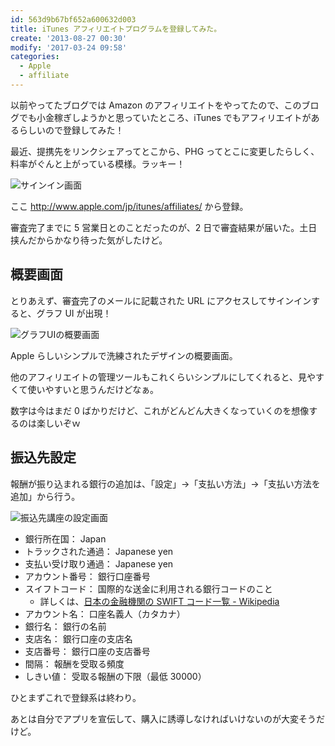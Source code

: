 ```yaml
---
id: 563d9b67bf652a600632d003
title: iTunes アフィリエイトプログラムを登録してみた。
create: '2013-08-27 00:30'
modify: '2017-03-24 09:58'
categories:
  - Apple
  - affiliate
---
```


以前やってたブログでは Amazon のアフィリエイトをやってたので、このブログでも小金稼ぎしようかと思っていたところ、iTunes でもアフィリエイトがあるらしいので登録してみた！

<!-- more -->

最近、提携先をリンクシェアってとこから、PHG ってとこに変更したらしく、料率がぐんと上がっている模様。ラッキー！

![サインイン画面](/images/2013/08/27/0001.png)

ここ http://www.apple.com/jp/itunes/affiliates/ から登録。

審査完了までに 5 営業日とのことだったのが、2 日で審査結果が届いた。土日挟んだからかなり待った気がしたけど。

## 概要画面

とりあえず、審査完了のメールに記載された URL にアクセスしてサインインすると、グラフ UI が出現！

![グラフUIの概要画面](/images/2013/08/27/0002.png)

Apple らしいシンプルで洗練されたデザインの概要画面。

他のアフィリエイトの管理ツールもこれくらいシンプルにしてくれると、見やすくて使いやすいと思うんだけどなぁ。

数字は今はまだ 0 ばかりだけど、これがどんどん大きくなっていくのを想像するのは楽しいぞｗ

## 振込先設定

報酬が振り込まれる銀行の追加は、「設定」→「支払い方法」→「支払い方法を追加」から行う。

![振込先講座の設定画面](/images/2013/08/27/0004.png)

- 銀行所在国： Japan
- トラックされた通過： Japanese yen
- 支払い受け取り通過： Japanese yen
- アカウント番号： 銀行口座番号
- スイフトコード： 国際的な送金に利用される銀行コードのこと
  - 詳しくは、[日本の金融機関の SWIFT コード一覧 - Wikipedia](http://ja.wikipedia.org/wiki/日本の金融機関のSWIFTコード一覧)
- アカウント名： 口座名義人（カタカナ）
- 銀行名： 銀行の名前
- 支店名： 銀行口座の支店名
- 支店番号： 銀行口座の支店番号
- 間隔： 報酬を受取る頻度
- しきい値： 受取る報酬の下限（最低 30000）

ひとまずこれで登録系は終わり。

あとは自分でアプリを宣伝して、購入に誘導しなければいけないのが大変そうだけど。
